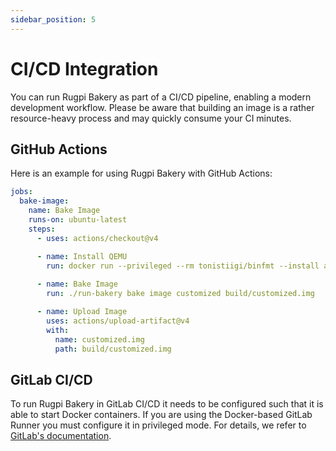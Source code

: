 ```yaml
---
sidebar_position: 5
---
```


# CI/CD Integration

You can run Rugpi Bakery as part of a CI/CD pipeline, enabling a modern development workflow.
Please be aware that building an image is a rather resource-heavy process and may quickly consume your CI minutes.

## GitHub Actions

Here is an example for using Rugpi Bakery with GitHub Actions:

```yaml
jobs:  
  bake-image:
    name: Bake Image
    runs-on: ubuntu-latest
    steps:
      - uses: actions/checkout@v4

      - name: Install QEMU
        run: docker run --privileged --rm tonistiigi/binfmt --install all
      
      - name: Bake Image
        run: ./run-bakery bake image customized build/customized.img

      - name: Upload Image
        uses: actions/upload-artifact@v4
        with:
          name: customized.img
          path: build/customized.img
```

## GitLab CI/CD

To run Rugpi Bakery in GitLab CI/CD it needs to be configured such that it is able to start Docker containers.
If you are using the Docker-based GitLab Runner you must configure it in privileged mode.
For details, we refer to [GitLab's documentation](https://docs.gitlab.com/ee/ci/docker/using_docker_build.html#use-docker-in-docker).